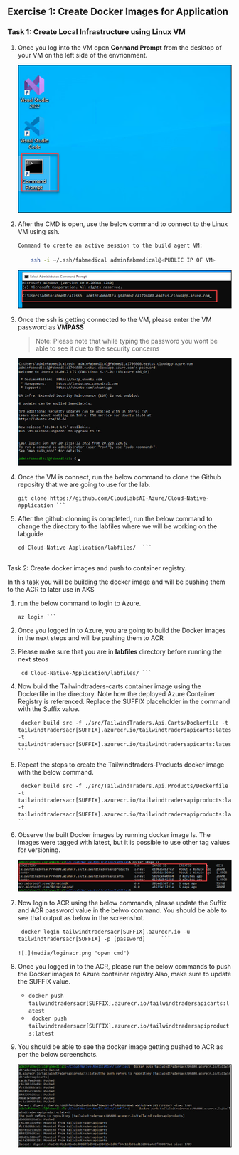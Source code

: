 ## Exercise 1: Create Docker Images for Application



### Task 1: Create Local Infrastructure using Linux VM

1. Once you log into the VM open **Connand Prompt** from the desktop of your VM on the left side of the envrionment.

    ![.](media/cmd.png "open cmd")
    
1. After the CMD is open, use the below command to connect to the Linux VM using ssh.

    
   ```bash
   Command to create an active session to the build agent VM:

       ssh -i ~/.ssh/fabmedical adminfabmedical@<PUBLIC IP OF VM>
   ```
   
   ![.](media/sshvm.png "open cmd")
   
1. Once the ssh is getting connected to the VM, please enter the VM password as **VMPASS**
   > Note: Please note that while typing the password you wont be able to see it due to the security concerns

    ![.](media/connectedvm.png "open cmd")
    
1. Once the VM is connect, run the below command to clone the Github repositry that we are going to use for the lab.

    ``` 
    git clone https://github.com/CloudLabsAI-Azure/Cloud-Native-Application ```
    
1. After the github clonning is completed, run the below command to change the directory to the labfiles where we will be working on the labguide
    
    ```
    cd Cloud-Native-Application/labfiles/  ```


Task 2: Create docker images and push to container registry.

In this task you will be building the docker image and will be pushing them to the ACR to later use in AKS

1. run the below command to login to Azure.

    ``` 
    az login ```

1. Once you logged in to Azure, you are going to build the Docker images in the next steps and will be pushing them to ACR

1. Please make sure that you are in **labfiles** directory before running the next steos

    ```
     cd Cloud-Native-Application/labfiles/ ```
    
1. Now build the  Tailwindtraders-carts container image using the Dockerfile in the directory. Note how the deployed Azure Container Registry is referenced. Replace the SUFFIX placeholder in the command with the Suffix value.

    ```
     docker build src -f ./src/TailwindTraders.Api.Carts/Dockerfile -t tailwindtradersacr[SUFFIX].azurecr.io/tailwindtradersapicarts:latest -t tailwindtradersacr[SUFFIX].azurecr.io/tailwindtradersapicarts:latest ```
    
1. Repeat the steps to create the Tailwindtraders-Products docker image with the below command.

    ```
     docker build src -f ./src/TailwindTraders.Api.Products/Dockerfile -t tailwindtradersacr[SUFFIX].azurecr.io/tailwindtradersapiproducts:latest -t tailwindtradersacr[SUFFIX].azurecr.io/tailwindtradersapiproducts:latest  ```
    
1. Observe the built Docker images by running docker image ls. The images were tagged with latest, but it is possible to use other tag values for versioning.

    ![.](media/dockerimages.png "open cmd")
    
1. Now login to ACR using the below commands, please update the Suffix and ACR password value in the belwo command. You should be able to see that output as below in the screenshot.

    ```
     docker login tailwindtradersacr[SUFFIX].azurecr.io -u tailwindtradersacr[SUFFIX] -p [password]     ```

   ![.](media/loginacr.png "open cmd")

1. Once you logged in to the ACR, please run the below commands to push the Docker images to Azure container registry.Also, make sure to update the SUFFIX value.

   *   ``` docker push tailwindtradersacr[SUFFIX].azurecr.io/tailwindtradersapicarts:latest ```
   *  ```  docker push tailwindtradersacr[SUFFIX].azurecr.io/tailwindtradersapiproducts:latest ```
    
1. You should be able to see the docker image getting pushed to ACR as per the below screenshots. 
    
    ![.](media/dockerpushed.png "open cmd")
    
